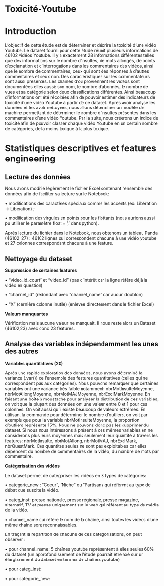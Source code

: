 # Toxicité-Youtube

# Introduction

L’objectif de cette étude est de déterminer et décrire la toxicité d’une vidéo Youtube. Le dataset fourni pour cette étude réunit plusieurs informations de 46102 vidéos Youtube.
Il y a exactement 28 informations différentes telles que des informations sur le nombre d’insultes, de mots allongés, de points d’exclamation et d’interrogations dans les commentaires des vidéos, ainsi que le nombre de commentaires, ceux qui sont des réponses à d’autres commentaires et ceux non. Des caractéristiques sur les commentateurs sont aussi présentes. Les chaînes d’où proviennent les vidéos sont documentées elles aussi: son nom, le nombre d’abonnés, le nombre de vues et sa catégorie selon deux classifications différentes.
Ainsi beaucoup d’informations ont été récoltées afin de pouvoir estimer des indicateurs de toxicité d’une vidéo Youtube à partir de ce dataset. Après avoir analysé les données et les avoir nettoyées, nous allons déterminer un modèle de machine permettant de déterminer le nombre d’insultes présentes dans les commentaires d’une vidéo Youtube. Par la suite, nous créerons un
indice de toxicité afin de pouvoir classer chaque vidéo Youtube en un certain nombre de catégories, de la moins toxique à la plus toxique.

# Statistiques descriptives et features engineering

## Lecture des données

Nous avons modifié légèrement le fichier Excel contenant l’ensemble des données afin de faciliter sa lecture sur le Notebook:

• modifications des caractères spéciaux comme les accents (ex: Libération → Liberation) ;


• modification des virgules en points pour les flottants (nous aurions aussi pu utiliser le paramètre float = ’,’ dans python).

Après lecture du fichier dans le Notebook, nous obtenons un tableau Panda (46102, 27) : 46102 lignes qui correspondent chacune à une vidéo youtube et 27 colonnes correspondant chacune à une feature.

## Nettoyage du dataset

**Suppression de certaines features**

• “video_id_court” et “video_id” (pas d’intérêt car la ligne réfère déjà la vidéo en question)

• “channel_id” (redondant avec “channel_name” car aucun doublon)

• “X” (dernière colonne inutile) (enlevée directement dans le fichier Excel)

**Valeurs manquantes**

Vérification mais aucune valeur ne manquait.
Il nous reste alors un Dataset (46102,23) avec donc 23 features.

## Analyse des variables indépendamment les unes des autres

**Variables quantitatives (20)**

Après une rapide exploration des données, nous avons déterminé la variance (.var()) de l’ensemble des features quantitatives (celles qui ne correspondent pas aux catégories).
Nous pouvons remarquer que certaines variables ont une variance très faible notamment: nbrMotInsulteMoyenne, nbrMotAllongMoyenne, nbrMotMAJMoyenne, nbrExclMarkMoyenne.
En faisant une boîte à moustache pour analyser la distribution de ces variables, on voit que la plupart des données ont une valeur entre 0 et 1 pour ces colonnes. On voit aussi qu’il existe beaucoup de valeurs extrêmes.
En utilisant la commande pour déterminer le nombre d’outliers, on voit par exemple que pour la variable nbrMotInsulteMoyenne, la proportion d’outliers représente 15%. Nous ne pouvons donc pas les supprimer du dataset.
Si nous nous intéressons à présent à ces mêmes variables en ne considérons plus leurs moyennes mais seulement leur quantité à travers les features: nbrMotInsulte, nbrMotAllong, nbrMotMAJ, nbrExclMark, nbrQuestMark. Ces quantités seules ne sont pas exploitables car elles dépendent du nombre de commentaires de la vidéo, du nombre de mots par commentaire.

**Catégorisation des vidéos**

Le dataset permet de catégoriser les vidéos en 3 types de catégories:

• categorie_new : “Coeur”, “Niche” ou “Partisans qui réfèrent au type de débat que suscite la vidéo.

• categ_inst: presse nationale, presse régionale, presse magazine, alternatif, TV et presse uniquement sur le web qui réfèrent au type de média de la vidéo.

• channel_name qui réfère le nom de la chaîne, ainsi toutes les vidéos d’une même chaîne sont reconnaissables.

En traçant la répartition de chacune de ces catégorisations, on peut observer :

• pour channel_name: 5 chaînes youtube représentent à elles seules 60% du dataset (un approfondissement de l’étude pourrait être axé sur un élargissement du dataset en termes de chaînes youtube)

• pour categ_inst:

• pour categorie_new:
